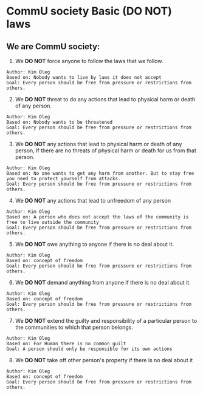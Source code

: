 # CommU society Basic (DO NOT) laws

## We are CommU society:
1. We **DO NOT** force anyone to follow the laws that we follow.
```
Author: Kim Oleg
Based on: Nobody wants to live by laws it does not accept
Goal: Every person should be free from pressure or restrictions from others.
```
>
2. We **DO NOT** threat to do any actions that lead to physical harm or death of any person.
```
Author: Kim Oleg
Based on: Nobody wants to be threatened
Goal: Every person should be free from pressure or restrictions from others.
```
>
3. We **DO NOT** any actions that lead to physical harm or death of any person, 
If there are no threats of physical harm or death for us from that person.
```
Author: Kim Oleg
Based on: No one wants to get any harm from another. But to stay free you need to protect yourself from attacks.
Goal: Every person should be free from pressure or restrictions from others.
```
>
4. We **DO NOT** any actions that lead to unfreedom of any person
```
Author: Kim Oleg
Based on: A person who does not accept the laws of the community is free to live outside the community
Goal: Every person should be free from pressure or restrictions from others.
```
>
5. We **DO NOT** owe anything to anyone if there is no deal about it.
```
Author: Kim Oleg
Based on: concept of freedom
Goal: Every person should be free from pressure or restrictions from others.
```
>
6. We **DO NOT** demand anything from anyone if there is no deal about it.
```
Author: Kim Oleg
Based on: concept of freedom
Goal: Every person should be free from pressure or restrictions from others.
```
>
7. We **DO NOT** extend the guilty and responsibility of a particular person to the communities to which that person belongs.
```
Author: Kim Oleg
Based on: For Human there is no common guilt
Goal: A person should only be responsible for its own actions
```
>
8. We **DO NOT** take off other person's property if there is no deal about it
```
Author: Kim Oleg
Based on: concept of freedom
Goal: Every person should be free from pressure or restrictions from others.
```
>